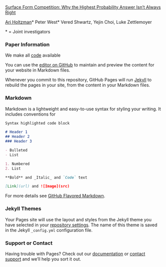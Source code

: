 [Surface Form Competition: Why the Highest Probability Answer Isn’t Always Right](paper.pdf)

[Ari Holtzman](https://ari-holtzman.github.io/)*   Peter West*   Vered Shwartz, Yejin Choi, Luke Zettlemoyer

\* = Joint investigators

### Paper Information

We make all [code](https://github.com/peterwestuw/surface-form-competition) available

You can use the [editor on GitHub](https://github.com/peterwestuw/surface-form-competition-project/edit/gh-pages/index.md) to maintain and preview the content for your website in Markdown files.

Whenever you commit to this repository, GitHub Pages will run [Jekyll](https://jekyllrb.com/) to rebuild the pages in your site, from the content in your Markdown files.

### Markdown

Markdown is a lightweight and easy-to-use syntax for styling your writing. It includes conventions for

```markdown
Syntax highlighted code block

# Header 1
## Header 2
### Header 3

- Bulleted
- List

1. Numbered
2. List

**Bold** and _Italic_ and `Code` text

[Link](url) and ![Image](src)
```

For more details see [GitHub Flavored Markdown](https://guides.github.com/features/mastering-markdown/).

### Jekyll Themes

Your Pages site will use the layout and styles from the Jekyll theme you have selected in your [repository settings](https://github.com/peterwestuw/surface-form-competition-project/settings/pages). The name of this theme is saved in the Jekyll `_config.yml` configuration file.

### Support or Contact

Having trouble with Pages? Check out our [documentation](https://docs.github.com/categories/github-pages-basics/) or [contact support](https://support.github.com/contact) and we’ll help you sort it out.
